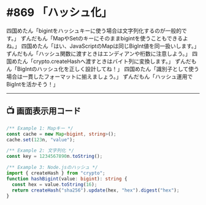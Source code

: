 # #869 「ハッシュ化」

四国めたん「bigintをハッシュキーに使う場合は文字列化するのが一般的です。」
ずんだもん「MapやSetのキーにそのままbigintを使うこともできるよね。」
四国めたん「はい、JavaScriptのMapは同じBigInt値を同一扱いします。」
ずんだもん「ハッシュ関数に渡すときはエンディアンや桁数に注意しよう。」
四国めたん「crypto.createHashへ渡すときはバイト列に変換します。」
ずんだもん「BigIntのハッシュ化を正しく設計してね！」
四国めたん「識別子として使う場合は一貫したフォーマットに揃えましょう。」
ずんだもん「ハッシュ運用でBigIntを活かそう！」

---

## 📺 画面表示用コード

```typescript
/** Example 1: Mapキー */
const cache = new Map<bigint, string>();
cache.set(123n, "value");

/** Example 2: 文字列化 */
const key = 1234567890n.toString();

/** Example 3: Node.jsのハッシュ */
import { createHash } from "crypto";
function hashBigint(value: bigint): string {
  const hex = value.toString(16);
  return createHash("sha256").update(hex, "hex").digest("hex");
}
```
